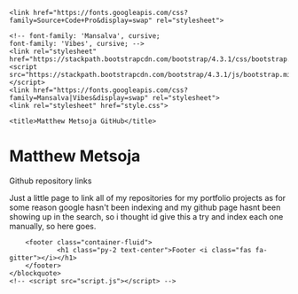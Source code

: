 <!DOCTYPE html>
<html lang="en">
<head>
    <meta charset="UTF-8">
    <meta name="viewport" content="width=device-width, initial-scale=1.0">
    <meta http-equiv="X-UA-Compatible" content="ie=edge">
    <meta name="description" content="Matthew Metsoja github profile, Matthew Metsoja on github and this is my front page mainly so that
    people may download the source code from my portfolio projects @ matthewmetsoja.com.">
    <meta name="author" content="Matthew Metsoja">

<!-- font-family: 'Source Code Pro', monospace; -->


    <link href="https://fonts.googleapis.com/css?family=Source+Code+Pro&display=swap" rel="stylesheet">

    <!-- font-family: 'Mansalva', cursive;
    font-family: 'Vibes', cursive; -->
    <link rel="stylesheet" href="https://stackpath.bootstrapcdn.com/bootstrap/4.3.1/css/bootstrap.min.css">
    <script src="https://stackpath.bootstrapcdn.com/bootstrap/4.3.1/js/bootstrap.min.js"></script>
    <link href="https://fonts.googleapis.com/css?family=Mansalva|Vibes&display=swap" rel="stylesheet"> 
    <link rel="stylesheet" href="style.css">
 
    <title>Matthew Metsoja GitHub</title>
</head>
<body>
        <div class="jumbotron jumbotron-fluid">
                <h1 class="display-1 text-center">Matthew Metsoja</h1>
                <p class="display-4 mt-4 text-light text-center vibe">Github repository links</p>
        </div>
    <div class="container-fluid intro">
        <div class="row">
            <div class="col-sm-2"></div>
            <div class="col-sm-8 py-4">
                    <p class="work">Just a little page to link all of my repositories for my portfolio projects as for 
                        some reason google hasn't been indexing and my github page hasnt been showing up in the search, 
                        so i thought id give this a try and index each one manually, so here goes.
                    </p>
            </div>
            <div class="col-sm-2"></div>
        </div>
    </div>
    

        <footer class="container-fluid">
                <h1 class="py-2 text-center">Footer <i class="fas fa-gitter"></i></h1>
        </footer>
    </blockquote>
    <!-- <script src="script.js"></script> -->
</body>
</html>